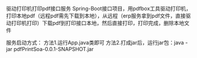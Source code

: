 驱动打印机打印pdf接口服务
Spring-Boot接口项目，用pdfbox工具驱动打印机，打印本地pdf（远程pdf需先下载到本地），从远程（erp服务拿到pdf文件，直接驱动打印机打印）下载pdf到打印接口本地，然后直接打印，打印完成，删除本地文件

服务启动方式：
方法1.运行App.java类即可
方法2.打成jar后，运行jar包：java -jar pdfPrintSoa-0.0.1-SNAPSHOT.jar